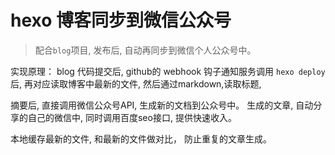 # hexo 博客同步到微信公众号

> 配合`blog`项目, 发布后, 自动再同步到微信个人公众号中。

实现原理： blog 代码提交后, github的 webhook 钩子通知服务调用 `hexo deploy` 后, 再对应读取博客中最新的文件, 然后通过markdown,读取标题,

摘要后, 直接调用微信公众号API, 生成新的文档到公众号中。 生成的文章, 自动分享的自己的微信中, 同时调用百度seo接口, 提供快速收入。

本地缓存最新的文件, 和最新的文件做对比， 防止重复的文章生成。
